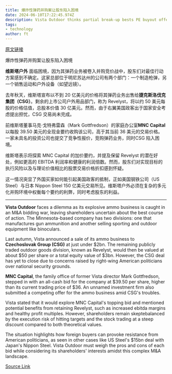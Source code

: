 ```yaml
---
title: 爆炸性弹药并购案让股东陷入困境
date: 2024-06-10T17:22:45.974Z
description: Vista Outdoor thinks partial break-up bests PE buyout offer
tags: 
- technology
author: ft
---
```


[原文链接](https://ft.com/content/a1663b67-4f63-4bcf-ab7c-0f84cc10700c)

爆炸性弹药并购案让股东陷入困境

**维斯塔户外** 面临困境，因为其弹药业务被卷入并购竞价战中，股东们对最佳行动方案感到不确定。这家总部位于明尼苏达州的公司有两个部门：一个制造枪弹，另一个销售运动和户外设备（如望远镜）。

去年秋天，维斯塔宣布以不到 20 亿美元的价格将其弹药业务出售给**捷克斯洛伐克集团（CSG）**。剩余的上市公司户外用品部门，称为 Revelyst，将以约 50 美元每股的价格估值，总股本价值 30 亿美元。然而，由于右翼美国政客出于国家安全考虑提出担忧，CSG 交易尚未完成。

前维斯塔董事马克·戈特弗雷森（Mark Gottfredson）的家庭办公室**MNC Capital**以每股 39.50 美元的全现金要约收购该公司，高于其当前 36 美元的交易价格。一家未具名的投资公司也提交了竞争性报价，竞购弹药业务，同时CSG 陷入困境。

维斯塔表示将探索 MNC Capital 的加价要约，并提及保留 Revelyst 的潜在好处，例如更高的 EBITDA 利润率和健康的利润倍数。然而，股东们对实现目标的执行风险以及与理论价值相比的股票交易价格折扣感到怀疑。

这一情况突显了外国买家如何能引起美国政客的抵制，正如美国钢铁公司（US Steel）与日本 Nippon Steel 150 亿美元交易所见。维斯塔户外必须在复杂的多元化并购环境中权衡每个要约的利弊，同时考虑股东的利益。

---

 **Vista Outdoor** faces a dilemma as its explosive ammo business is caught in an M&A bidding war, leaving shareholders uncertain about the best course of action. The Minnesota-based company has two divisions: one that manufactures gun ammunition and another selling sporting and outdoor equipment like binoculars.

Last autumn, Vista announced a sale of its ammo business to **Czechoslovak Group (CSG)** at just under $2bn. The remaining publicly traded outdoor goods division, known as Revelyst, would then be valued at about $50 per share or a total equity value of $3bn. However, the CSG deal has yet to close due to concerns raised by right-wing American politicians over national security grounds.

**MNC Capital**, the family office of former Vista director Mark Gottfredson, stepped in with an all-cash bid for the company at $39.50 per share, higher than its current trading price of $36. An unnamed investment firm also submitted a competing offer for the ammo business amid CSG's troubles.

Vista stated that it would explore MNC Capital's topping bid and mentioned potential benefits from retaining Revelyst, such as increased ebitda margins and healthy profit multiples. However, shareholders remain skeptebalanced by the execution risk of hitting targets and the stock trading at a steep discount compared to both theoretical values.

The situation highlights how foreign buyers can provoke resistance from American politicians, as seen in other cases like US Steel's $15bn deal with Japan's Nippon Steel. Vista Outdoor must weigh the pros and cons of each bid while considering its shareholders' interests amidst this complex M&A landscape.

[Source Link](https://ft.com/content/a1663b67-4f63-4bcf-ab7c-0f84cc10700c)

